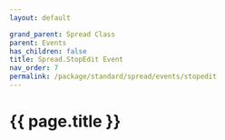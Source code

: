 ```yaml
---
layout: default

grand_parent: Spread Class
parent: Events
has_children: false
title: Spread.StopEdit Event
nav_order: 7
permalink: /package/standard/spread/events/stopedit
---
```

# {{ page.title }}

